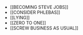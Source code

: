 - [[BECOMING STEVE JOBS]] 
- [[CONSIDER PHLEBAS]]
- [[LYING]] 
- [[ZERO TO ONE]]
- [[SCREW BUSINESS AS USUAL]]
